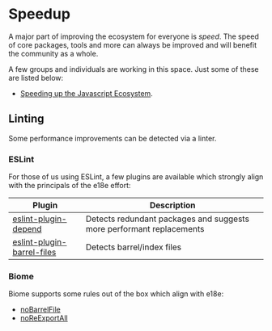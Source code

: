 # Speedup

A major part of improving the ecosystem for everyone is _speed_. The speed of core packages, tools and more can always be improved and will benefit the community as a whole.

A few groups and individuals are working in this space. Just some of these are listed below:

- [Speeding up the Javascript Ecosystem](https://marvinh.dev/blog/speeding-up-javascript-ecosystem).

## Linting

Some performance improvements can be detected via a linter.

### ESLint

For those of us using ESLint, a few plugins are available which strongly align with the principals of the e18e effort:

| Plugin | Description |
| -- | -- |
| [eslint-plugin-depend](https://github.com/es-tooling/eslint-plugin-depend) | Detects redundant packages and suggests more performant replacements |
| [eslint-plugin-barrel-files](https://github.com/thepassle/eslint-plugin-barrel-files) | Detects barrel/index files |

### Biome

Biome supports some rules out of the box which align with e18e:

- [noBarrelFile](https://biomejs.dev/linter/rules/no-barrel-file/)
- [noReExportAll](https://biomejs.dev/linter/rules/no-re-export-all/)

